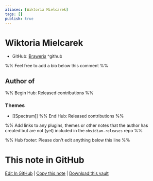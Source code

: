 ```yaml
---
aliases: [Wiktoria Mielcarek]
tags: []
publish: true
---
```


# Wiktoria Mielcarek

- GitHub: [Braweria](https://github.com/Braweria/) ^github
  <!-- - Discord: `@` ^discord-->
  <!-- - Website: <https://> ^website-->
  <!-- - [[Publish sites|Publish site]]: <https://> ^publish-->

%% Feel free to add a bio below this comment %%

## Author of

%% Begin Hub: Released contributions %%

### Themes

- [[Spectrum]]
  %% End Hub: Released contributions %%

%% Add links to any plugins, themes or other notes that the author has created but are not (yet) included in the `obsidian-releases` repo %%

<!--
### Unlisted plugins
-->

<!--
### Others
-->

<!--
## Sponsor this author
-->

<!-- - [[GitHub sponsors]]: [Sponsor @Braweria on GitHub Sponsors](https://github.com/sponsors/Braweria) ^github-sponsor-->
<!-- - [[Buy me a coffee]]: <https://> ^buy-me-a-coffee-->
<!-- - [[PayPal]]: <https://> ^paypal-->
<!-- - [[Patreon]]: <https://> ^patreon-->

<!--
## Follow this author
-->

<!-- - [[YouTube Channels|On YouTube]]: <https://> ^youtube-->
<!-- - Twitter: <https://> ^twitter-->
<!-- - ... -->

%% Hub footer: Please don't edit anything below this line %%

# This note in GitHub

<span class="git-footer">[Edit In GitHub](https://github.dev/obsidian-community/obsidian-hub/blob/main/01%20-%20Community/People/Braweria.md "git-hub-edit-note") | [Copy this note](https://raw.githubusercontent.com/obsidian-community/obsidian-hub/main/01%20-%20Community/People/Braweria.md "git-hub-copy-note") | [Download this vault](https://github.com/obsidian-community/obsidian-hub/archive/refs/heads/main.zip "git-hub-download-vault") </span>
